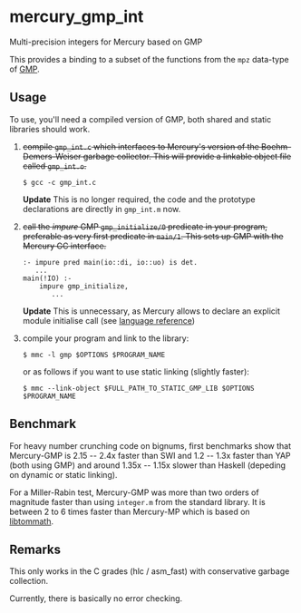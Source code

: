 # mercury_gmp_int
Multi-precision integers for Mercury based on GMP

This provides a binding to a subset of the functions from the `mpz` data-type of
[GMP](http://gmplib.org).

## Usage

To use, you'll need a compiled version of GMP, both shared and static libraries
should work.

1. ~~compile `gmp_int.c` which interfaces to Mercury's version of the
   Boehm-Demers-Weiser garbage collector. This will provide a linkable object
   file called `gmp_int.o`.~~

   ```
   $ gcc -c gmp_int.c
   ```

   **Update** This is no longer required, the code and the prototype
     declarations are directly in `gmp_int.m` now.

2. ~~call the _impure_ GMP `gmp_initialize/0` predicate in your program,
   preferable as very first predicate in `main/1`. This sets up GMP with the
   Mercury GC interface.~~

   ```
   :- impure pred main(io::di, io::uo) is det.
      ...
   main(!IO) :-
       impure gmp_initialize,
          ...
   ```

   **Update** This is unnecessary, as Mercury allows to declare an explicit
   module initialise call (see
   [language reference](http://mercurylang.org/information/doc-release/mercury_ref/Module-initialisation.html#Module-initialisation))

3. compile your program and link to the library:

   ```
   $ mmc -l gmp $OPTIONS $PROGRAM_NAME
   ```

   or as follows if you want to use static linking (slightly faster):

   ```
   $ mmc --link-object $FULL_PATH_TO_STATIC_GMP_LIB $OPTIONS $PROGRAM_NAME
   ```

## Benchmark

For heavy number crunching code on bignums, first benchmarks show that
Mercury-GMP is 2.15 -- 2.4x faster than SWI and 1.2 -- 1.3x faster than YAP
(both using GMP) and around 1.35x -- 1.15x slower than Haskell (depeding on
dynamic or static linking).


For a Miller-Rabin test, Mercury-GMP was more than two orders of magnitude
faster than using `integer.m` from the standard library. It is between 2 to 6
times faster than Mercury-MP which is based on [libtommath](http://libtom.net).

## Remarks

This only works in the C grades (hlc / asm_fast) with conservative garbage
collection.

Currently, there is basically no error checking.
